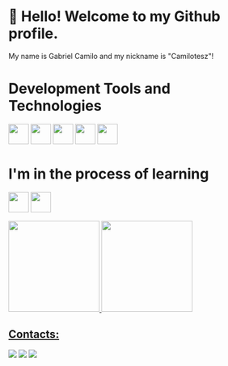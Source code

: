# 👋 Hello! Welcome to my Github profile.
 My name is Gabriel Camilo and my nickname is "Camilotesz"!

# Development Tools and Technologies

<div>
<img src="https://cdn.jsdelivr.net/gh/devicons/devicon@latest/icons/javascript/javascript-plain.svg" width="40" height="40"/> 
<img src="https://cdn.jsdelivr.net/gh/devicons/devicon@latest/icons/html5/html5-original.svg" width="40" height="40"/> 
<img src="https://cdn.jsdelivr.net/gh/devicons/devicon@latest/icons/css3/css3-original.svg" width="40" height="40"/> 
<img src="https://cdn.jsdelivr.net/gh/devicons/devicon@latest/icons/csharp/csharp-original.svg" width="40" height="40"/> 
<img src="https://cdn.jsdelivr.net/gh/devicons/devicon@latest/icons/git/git-plain.svg" width="40" height="40"/>
</div>

# I'm in the process of learning
<img src="https://cdn.jsdelivr.net/gh/devicons/devicon@latest/icons/python/python-original.svg" width="40" height="40"/> <img src="https://cdn.jsdelivr.net/gh/devicons/devicon@latest/icons/java/java-original.svg" width="40" height="40"/>

<div>
<a href="https://github.com/camilotesz">
<img loading="lazy" height="180em" src="https://github-readme-stats.vercel.app/api/top-langs/?username=camilotesz&layout=compact&langs_count=7&theme=dracula"/>
<img loading="lazy" height="180em" src="https://github-readme-stats.vercel.app/api?username=camilotesz&show_icons=true&theme=dracula&include_all_commits=true&count_private=true"/>
</div>
  
## Contacts:
<div>
<a href="https://www.instagram.com/_gcamilo_s2/" target="_blank"><img loading="lazy" src="https://img.shields.io/badge/-Instagram-%23E4405F?style=for-the-badge&logo=instagram&logoColor=white" target="_blank"></a>
<a href = "contatogabrielcamilo@gmail.com"><img loading="lazy" src="https://img.shields.io/badge/Gmail-D14836?style=for-the-badge&logo=gmail&logoColor=white" target="_blank"></a>
<a href="https://www.linkedin.com/in/camilo/" target="_blank"><img loading="lazy" src="https://img.shields.io/badge/-LinkedIn-%230077B5?style=for-the-badge&logo=linkedin&logoColor=white" target="_blank"></a>   
</div>






